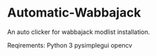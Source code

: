 # Automatic-Wabbajack
An auto clicker for wabbajack modlist installation.

Reqirements:
Python 3
pysimplegui
opencv
